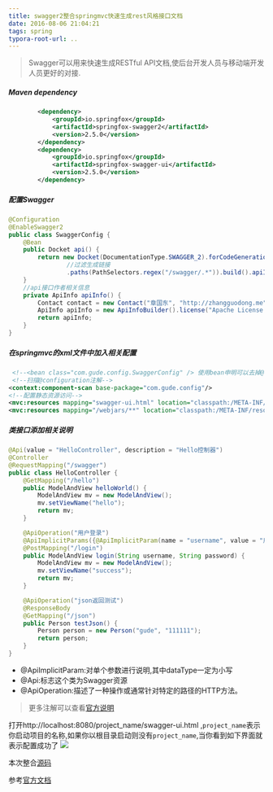 ```yaml
---
title: swagger2整合springmvc快速生成rest风格接口文档
date: 2016-08-06 21:04:21
tags: spring
typora-root-url: ..
---
```


> Swagger可以用来快速生成RESTful API文档,使后台开发人员与移动端开发人员更好的对接.

<!--more-->

##### Maven dependency
```xml
        <dependency>
            <groupId>io.springfox</groupId>
            <artifactId>springfox-swagger2</artifactId>
            <version>2.5.0</version>
        </dependency>
        <dependency>
            <groupId>io.springfox</groupId>
            <artifactId>springfox-swagger-ui</artifactId>
            <version>2.5.0</version>
        </dependency>

```

##### 配置Swagger
```java
@Configuration
@EnableSwagger2
public class SwaggerConfig {
    @Bean
    public Docket api() {
        return new Docket(DocumentationType.SWAGGER_2).forCodeGeneration(true).select().apis(RequestHandlerSelectors.any())
                //过滤生成链接
                .paths(PathSelectors.regex("/swagger/.*")).build().apiInfo(apiInfo());
    }
    //api接口作者相关信息
    private ApiInfo apiInfo() {
        Contact contact = new Contact("章国东", "http://zhangguodong.me", "zgdgude@gmail.com");
        ApiInfo apiInfo = new ApiInfoBuilder().license("Apache License Version 2.0").title("xxx系统").description("接口文档").contact(contact).version("1.0").build();
        return apiInfo;
    }
}
```
##### 在springmvc的xml文件中加入相关配置

```xml
 <!--<bean class="com.gude.config.SwaggerConfig" /> 使用bean申明可以去掉@configuration-->
 <!--扫描@configuration注解-->
<context:component-scan base-package="com.gude.config"/>
<!--配置静态资源访问-->
<mvc:resources mapping="swagger-ui.html" location="classpath:/META-INF/resources/"/>
<mvc:resources mapping="/webjars/**" location="classpath:/META-INF/resources/webjars/"/>
```

##### 类接口添加相关说明
```java
@Api(value = "HelloController", description = "Hello控制器")
@Controller
@RequestMapping("/swagger")
public class HelloController {
    @GetMapping("/hello")
    public ModelAndView helloWorld() {
        ModelAndView mv = new ModelAndView();
        mv.setViewName("hello");
        return mv;
    }

    @ApiOperation("用户登录")
    @ApiImplicitParams({@ApiImplicitParam(name = "username", value = "用户名", required = true, dataType = "string"), @ApiImplicitParam(name = "password", value = "密码", required = true, dataType = "string")})
    @PostMapping("/login")
    public ModelAndView login(String username, String password) {
        ModelAndView mv = new ModelAndView();
        mv.setViewName("success");
        return mv;
    }

    @ApiOperation("json返回测试")
    @ResponseBody
    @GetMapping("/json")
    public Person testJson() {
        Person person = new Person("gude", "111111");
        return person;
    }
}
```

* @ApiImplicitParam:对单个参数进行说明,其中dataType一定为小写
* @Api:标志这个类为Swagger资源
* @ApiOperation:描述了一种操作或通常针对特定的路径的HTTP方法。

>更多注解可以查看[官方说明](https://github.com/swagger-api/swagger-core/wiki/Annotations)

 打开http://localhost:8080/project_name/swagger-ui.html ,`project_name`表示你启动项目的名称,如果你以根目录启动则没有`project_name`,当你看到如下界面就表示配置成功了
 ![](https://gitee.com/zhangguodong/image/raw/master/picgo/swagger.png)

 本次整合[源码](https://github.com/gudegg/swagger.git)

 参考[官方文档](https://springfox.github.io/springfox/docs/snapshot/#getting-started)